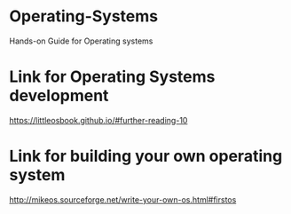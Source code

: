 # Operating-Systems
Hands-on Guide for Operating systems


#  Link for Operating Systems development

 https://littleosbook.github.io/#further-reading-10
 
 # Link for building your own operating system
 
 http://mikeos.sourceforge.net/write-your-own-os.html#firstos
